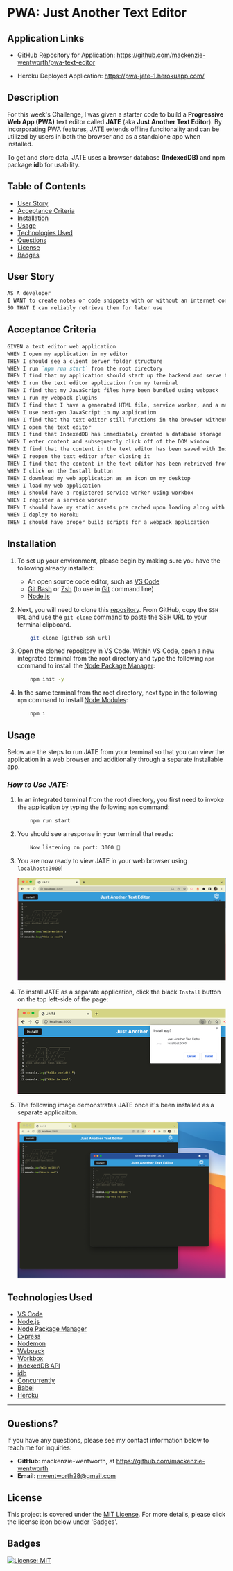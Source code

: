 # PWA: Just Another Text Editor

## Application Links

* GitHub Repository for Application: https://github.com/mackenzie-wentworth/pwa-text-editor

* Heroku Deployed Application: https://pwa-jate-1.herokuapp.com/

## Description

For this week's Challenge, I was given a starter code to build a **Progressive Web App (PWA)** text editor called **JATE** (aka **Just Another Text Editor**). By incorporating PWA features, JATE extends offline funcitonality and can be utilized by users in both the browser and as a standalone app when installed. 

To get and store data, JATE uses a browser database **(IndexedDB)** and npm package **idb** for usability.

## Table of Contents

- [User Story](#user-story)
- [Acceptance Criteria](#acceptance-criteria)
- [Installation](#installation)
- [Usage](#usage)
- [Technologies Used](#technologies-used)
- [Questions](#questions)
- [License](#license)
- [Badges](#badges)

## User Story

```md
AS A developer
I WANT to create notes or code snippets with or without an internet connection
SO THAT I can reliably retrieve them for later use
```

## Acceptance Criteria

```md
GIVEN a text editor web application
WHEN I open my application in my editor
THEN I should see a client server folder structure
WHEN I run `npm run start` from the root directory
THEN I find that my application should start up the backend and serve the client
WHEN I run the text editor application from my terminal
THEN I find that my JavaScript files have been bundled using webpack
WHEN I run my webpack plugins
THEN I find that I have a generated HTML file, service worker, and a manifest file
WHEN I use next-gen JavaScript in my application
THEN I find that the text editor still functions in the browser without errors
WHEN I open the text editor
THEN I find that IndexedDB has immediately created a database storage
WHEN I enter content and subsequently click off of the DOM window
THEN I find that the content in the text editor has been saved with IndexedDB
WHEN I reopen the text editor after closing it
THEN I find that the content in the text editor has been retrieved from our IndexedDB
WHEN I click on the Install button
THEN I download my web application as an icon on my desktop
WHEN I load my web application
THEN I should have a registered service worker using workbox
WHEN I register a service worker
THEN I should have my static assets pre cached upon loading along with subsequent pages and static assets
WHEN I deploy to Heroku
THEN I should have proper build scripts for a webpack application
```

## Installation

1. To set up your environment, please begin by making sure you have the following already installed:

    * An open source code editor, such as [VS Code](https://code.visualstudio.com/)
    * [Git Bash](https://www.educative.io/answers/how-to-install-git-bash-in-windows) or [Zsh](https://github.com/ohmyzsh/ohmyzsh/wiki/Installing-ZSH) (to use in [Git](https://github.com/git-guides/install-git) command line)
    * [Node.js](https://nodejs.org/en)

2. Next, you will need to clone this [repository](https://github.com/mackenzie-wentworth/pwa-text-editor). From GitHub, copy the `SSH URL` and use the `git clone` command to paste the SSH URL to your terminal clipboard. 

    ```bash
        git clone [github ssh url]
    ```

3. Open the cloned repository in VS Code. Within VS Code, open a new integrated terminal from the root directory and type the following `npm` command to install the [Node Package Manager](https://www.npmjs.com/):

    ```bash
        npm init -y
    ```

4. In the same terminal from the root directory, next type in the following `npm` command to install [Node Modules](https://docs.npmjs.com/cli/v8/commands/npm-install):

    ```bash
        npm i
    ```

## Usage

Below are the steps to run JATE from your terminal so that you can view the application in a web browser and additionally through a separate installable app.

### *How to Use JATE:*
1. In an integrated terminal from the root directory, you first need to invoke the application by typing the following `npm` command:

    ```bash
        npm run start
    ```

2. You should see a response in your terminal that reads:

    ```bash
        Now listening on port: 3000 🚀
    ```

3. You are now ready to view JATE in your web browser using `localhost:3000`!

    ![An image of the JATE application in the browser.](./assets/images/jate-browser.png)

4. To install JATE as a separate application, click the black `Install` button on the top left-side of the page:

    ![An image showing how to install JATE as a separate application.](./assets/images/jate-click-install.png)

5. The following image demonstrates JATE once it's been installed as a separate applicaiton. 

    ![An image of JATE as a separate application once a user has installed it.](./assets/images/jate-installed-app.png)

## Technologies Used

* [VS Code](https://code.visualstudio.com/)
* [Node.js](https://nodejs.org/en)
* [Node Package Manager](https://www.npmjs.com/)
* [Express](https://expressjs.com/)
* [Nodemon](https://www.npmjs.com/package/nodemon)
* [Webpack](https://webpack.js.org/guides/getting-started/)
* [Workbox](https://developer.chrome.com/docs/workbox/the-ways-of-workbox/#using-a-bundler)
* [IndexedDB API](https://developer.mozilla.org/en-US/docs/Web/API/IndexedDB_API)
* [idb](https://www.npmjs.com/package/idb)
* [Concurrently](https://www.npmjs.com/package/concurrently)
* [Babel](https://babeljs.io/docs/)
* [Heroku](https://www.heroku.com/)
---

## Questions?

If you have any questions, please see my contact information below to reach me for inquiries:
* **GitHub**: mackenzie-wentworth, at https://github.com/mackenzie-wentworth
* **Email**: mwentworth28@gmail.com

## License

This project is covered under the [MIT License](./LICENSE). For more details, please click the license icon below under 'Badges'.

## Badges
[![License: MIT](https://img.shields.io/badge/License-MIT-yellow.svg)](https://opensource.org/licenses/MIT)